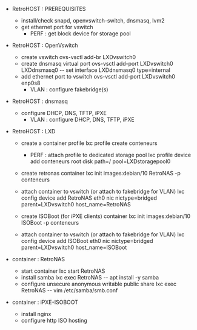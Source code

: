- RetroHOST : PREREQUISITES
	- install/check snapd, openvswitch-switch, dnsmasq, lvm2
	- get ethernet port for vswitch
		- PERF : get block device for storage pool

- RetroHOST : OpenVswitch
	- create vswitch
	ovs-vsctl add-br LXDvswitch0
	- create dnsmasq virtual port
	ovs-vsctl add-port LXDvswitch0 LXDdnsmasq0 -- set interface LXDdnsmasq0 type=internal
	- add ethernet port to vswitch
	ovs-vsctl add-port LXDvswitch0 enp0s8
		- VLAN : configure fakebridge(s)

- RetroHOST : dnsmasq
	- configure DHCP, DNS, TFTP, iPXE
		- VLAN : configure DHCP, DNS, TFTP, iPXE

- RetroHOST : LXD
	- create a container profile
	lxc profile create conteneurs
		- PERF : attach profile to dedicated storage pool
	lxc profile device add conteneurs root disk path=/ pool=LXDstoragepool0

	- create retronas container
	lxc init images:debian/10 RetroNAS -p conteneurs
	- attach container to vswitch (or attach to fakebridge for VLAN)
	lxc config device add RetroNAS eth0 nic nictype=bridged parent=LXDvswitch0 host_name=RetroNAS

	- create ISOBoot (for iPXE clients) container
	lxc init images:debian/10 ISOBoot -p conteneurs
	- attach container to vswitch (or attach to fakebridge for VLAN)
	lxc config device add ISOBoot eth0 nic nictype=bridged parent=LXDvswitch0 host_name=ISOBoot

- container : RetroNAS
	- start container
		lxc start RetroNAS
	- install samba
		lxc exec RetroNAS -- apt install -y samba
	- configure unsecure anonymous writable public share
		lxc exec RetroNAS -- vim /etc/samba/smb.conf

- container : iPXE-ISOBOOT
	- install nginx
	- configure http ISO hosting